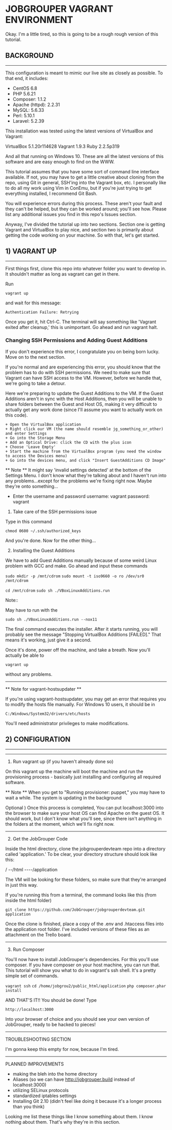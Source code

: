 # JOBGROUPER VAGRANT ENVIRONMENT

Okay. I'm a little tired, so this is going to be a rough rough version of this tutorial.

## BACKGROUND
-----------

This configuration is meant to mimic our live site as closely as possible. To that end, it includes:

- CentOS 6.8
- PHP 5.6.21
- Composer: 1.1.2
- Apache (httpd): 2.2.31
- MySQL: 5.6.33
- Perl: 5.10.1
- Laravel: 5.2.39

This installation was tested using the latest versions of VirtualBox and Vagrant:

VirtualBox 5.1.20r114628
Vagrant 1.9.3
Ruby 2.2.5p319

And all that running on Windows 10. These are all the latest versions of this software and are easy enough to find on the WWW.

This tutorial assumes that you have some sort of command line interface available. If not, you may have to get a little creative about cloning from the repo, using Git in general,
SSH'ing into the Vagrant box, etc. I personally like to do all my work using Vim in ConEmu, but if you're just trying to get everything installed, I recommend Git Bash.

You will experience errors during this process. These aren't your fault and they can't be helped, but they can be worked around;
you'll see how. Please list any additional issues you find in this repo's Issues section.

Anyway, I've divided the tutorial up into two sections. Section one is getting Vagrant and VirtualBox to play nice, and section two is primarily about getting the code working on your machine.
So with that, let's get started.

## 1) VAGRANT UP
------------

First things first, clone this repo into whatever folder you want to develop in. It shouldn't matter as long as vagrant can get in there.

Run

`vagrant up`

and wait for this message:

`Authentication Failure: Retrying`

Once you get it, hit Ctrl-C. The terminal will say something like 'Vagrant exited after cleanup,' this is unimportant. Go ahead and run vagrant halt.

### Changing SSH Permissions and Adding Guest Additions 

If you don't experience this error, I congratulate you on being born lucky. Move on to the next section.

If you're normal and are experiencing this error, you should know that the problem has to do with SSH permissions. We need to make sure that Vagrant can have SSH access to the VM. 
However, before we handle that, we're going to take a detour.

Here we're preparing to update the Guest Additions to the VM. If the Guest Additions aren't in sync with the Host Additions, then you will be unable to share folders between the Guest and Host OS,
making it very difficult to actually get any work done (since I'll assume you want to actually work on this code). 

	+ Open the VirtualBox application
	+ Right click our VM (the name should resemble jg_something_or_other) and enter Settings
	+ Go into the Storage Menu
	+ Add an Optical Drive: click the CD with the plus icon
	+ Choose 'Leave Empty'
	+ Start the machine from the VirtualBox program (you need the window to access the Devices menu)
	+ Go into the devices menu, and click "Insert GuestAdditions CD Image"

** Note ** It might say 'invalid settings detected' at the bottom of the Settings Menu. I don't know what they're talking about and I haven't run into any problems...except for the problems we're fixing right now. Maybe they're onto something...

- Enter the username and password
username: vagrant
password: vagrant

1) Take care of the SSH permissions issue

Type in this command

`chmod 0600 ~/.ssh/authorized_keys`

And you're done. Now for the other thing...

2) Installing the Guest Additions

We have to add Guest Additions manually because of some weird Linux problem with GCC and make. Go ahead and input these commands

`sudo mkdir -p /mnt/cdrom`
`sudo mount -t iso9660 -o ro /dev/sr0 /mnt/cdrom`

`cd /mnt/cdrom`
`sudo sh ./VBoxLinuxAdditions.run`

Note::

May have to run with the 

`sudo sh ./VBoxLinuxAdditions.run --nox11`

The final command executes the installer. After it starts running, you will probably see the message "Stopping VirtualBox Additions [FAILED]." That means it's working, just give it a second.

Once it's done, power off the machine, and take a breath. Now you'll actually be able to

`vagrant up`

without any problems.

------

** Note for vagrant-hostsupdater **

If you're using vagrant-hostsupdater, you may get an error that requires you to modify the hosts file manually. For Windows 10 users, 
it should be in 

`C:/Windows/System32/drivers/etc/hosts` 

You'll need administrator privileges to make modifications.

## 2) CONFIGURATION
------------

------

1) Run vagrant up (if you haven't already done so)

On this vagrant up the machine will boot the machine and run the provisioning process - basically just installing and configuring all required software.

** Note ** When you get to "Running provisioner: puppet," you may have to wait a while. The system is updating in the background

Optional ) Once this process is completed, You can put localhost:3000 into the browser to make sure your host OS can find Apache on the guest OS. It should work,
but I don't know what you'll see, since there isn't anything in the folders at the moment, which we'll fix right now.

--------

2) Get the JobGrouper Code

Inside the html directory, clone the jobgrouperdevteam repo into a directory called 'application.' To be clear, your directory structure should look like this:

/<jg-vagrant-box-directory>
--/html
----/application

The VM will be looking for these folders, so make sure that they're arranged in just this way.

If you're running this from a terminal, the command looks like this (from inside the html folder)

`git clone https://github.com/JobGrouper/jobgrouperdevteam.git application`

Once the clone is finished, place a copy of the .env and .htaccess files into the application root folder. I've included versions of these files as an attachment on the Trello board.

-------

3) Run Composer

You'll now have to install JobGrouper's dependencies. For this you'll use composer. If you have composer on your host machine, you can run that. 
This tutorial will show you what to do in vagrant's ssh shell. It's a pretty simple set of commands.

`vagrant ssh`
`cd /home/jobgrou2/public_html/application`
`php composer.phar install`

AND THAT'S IT!! You should be done! Type

`http://localhost:3000`

Into your browser of choice and you should see your own version of JobGrouper, ready to be hacked to pieces!

--------

TROUBLESHOOTING SECTION

I'm gonna keep this empty for now, because I'm tired.

--------

PLANNED IMPROVEMENTS

- making the bleh into the home directory
- Aliases (so we can have http://jobgrouper.build instead of localhost:3000)
- utilizing SELinux protocols
- standardized iptables settings
- Installing Git 2.10 (didn't feel like doing it because it's a longer process than you think)

Looking me list these things like I know something about them. I know nothing about them. That's why they're in this section.


